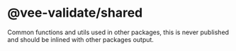 # @vee-validate/shared

Common functions and utils used in other packages, this is never published and should be inlined with other packages output.
